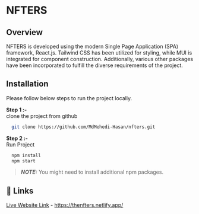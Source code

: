 
# NFTERS


## Overview
NFTERS is developed using the modern Single Page Application (SPA) framework, React.js. Tailwind CSS has been utilized for styling, while MUI is integrated for component construction. Additionally, various other packages have been incorporated to fulfill the diverse requirements of the project.
## Installation
Please follow below steps to run the project locally.

**Step 1 :-**  
clone the project from github

```bash
  git clone https://github.com/MdMehedi-Hasan/nfters.git
```

**Step 2 :-**  
Run Project

```bash
  npm install
  npm start
```
> **_NOTE:_**  You might need to install additional npm packages.
    
## 🔗 Links
[Live Website Link](https://thenfters.netlify.app/) - https://thenfters.netlify.app/


